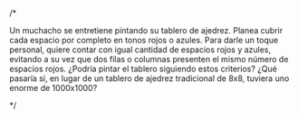 /*

Un muchacho se entretiene pintando su tablero de ajedrez. 
Planea cubrir cada espacio por completo en tonos rojos o azules. 
Para darle un toque personal, quiere contar con igual cantidad de espacios rojos y azules, 
evitando a su vez que dos filas o columnas presenten el mismo número de espacios rojos. 
¿Podría pintar el tablero siguiendo estos criterios? 
¿Qué pasaría si, en lugar de un tablero de ajedrez tradicional de 8x8, tuviera uno enorme de 1000x1000?

*/
